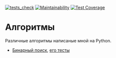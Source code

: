 [![tests_check](https://github.com/vadim-gusak/algorithms/actions/workflows/main.yml/badge.svg)](https://github.com/vadim-gusak/algorithms/actions/workflows/main.yml)
[![Maintainability](https://api.codeclimate.com/v1/badges/c216faaa243c7f174730/maintainability)](https://codeclimate.com/github/vadim-gusak/algorithms/maintainability)
[![Test Coverage](https://api.codeclimate.com/v1/badges/c216faaa243c7f174730/test_coverage)](https://codeclimate.com/github/vadim-gusak/algorithms/test_coverage)

# Алгоритмы

Различные алгоритмы написаные мной на Python.

 - [Бинарный поиск](https://github.com/vadim-gusak/algorithms/blob/main/algorithms/binary_search.py), [его тесты](https://github.com/vadim-gusak/algorithms/blob/main/tests/test_binary_search.py)

